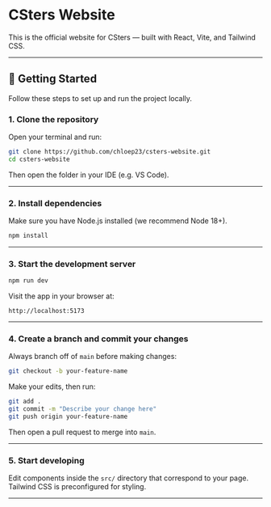 # CSters Website

This is the official website for CSters — built with React, Vite, and Tailwind CSS.

---

## 🚀 Getting Started

Follow these steps to set up and run the project locally.

### 1. Clone the repository

Open your terminal and run:

```bash
git clone https://github.com/chloep23/csters-website.git
cd csters-website
```

Then open the folder in your IDE (e.g. VS Code).

---

### 2. Install dependencies

Make sure you have Node.js installed (we recommend Node 18+).

```bash
npm install
```

---

### 3. Start the development server

```bash
npm run dev
```

Visit the app in your browser at:

```
http://localhost:5173
```

---

### 4. Create a branch and commit your changes

Always branch off of `main` before making changes:

```bash
git checkout -b your-feature-name
```

Make your edits, then run:

```bash
git add .
git commit -m "Describe your change here"
git push origin your-feature-name
```

Then open a pull request to merge into `main`.

---

### 5. Start developing

Edit components inside the `src/` directory that correspond to your page. Tailwind CSS is preconfigured for styling.

---
